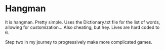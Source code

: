 # Hangman
It is hangman.
Pretty simple.
Uses the Dictionary.txt file for the list of words, allowing for customization... Also cheating, but hey.
Lives are hard coded to 6.

Step two in my journey to progressively make more complicated games.